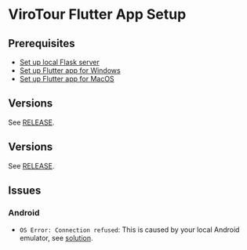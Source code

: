 # ViroTour Flutter App Setup

## Prerequisites

- [Set up local Flask server](../virotour_local/README.md)
- [Set up Flutter app for Windows](./docs/windows_setup.md)
- [Set up Flutter app for MacOS](./docs/macos_setup.md)

## Versions
See [RELEASE](./docs/RELEASE.md).

## Versions
See [RELEASE](./docs/RELEASE.md).

## Issues

### Android
- `OS Error: Connection refused`: This is caused by your local Android emulator, see [solution](./docs/android_issues.md#socketexception-os-error-connection-refused).
